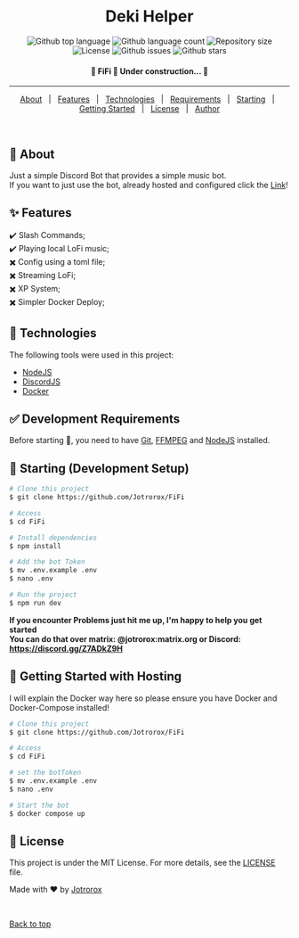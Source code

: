<!--
<div align="center" id="top"> 
  <img src="./.github/app.gif" alt="FiFi" />

  &#xa0;
</div>
-->

<h1 align="center">Deki Helper</h1>

<p align="center">
  <img alt="Github top language" src="https://img.shields.io/github/languages/top/Jotrorox/FiFi/?color=56BEB8">

  <img alt="Github language count" src="https://img.shields.io/github/languages/count/Jotrorox/FiFi/?color=56BEB8">

  <img alt="Repository size" src="https://img.shields.io/github/repo-size/Jotrorox/FiFi/?color=56BEB8">

  <img alt="License" src="https://img.shields.io/github/license/Jotrorox/FiFi/?color=56BEB8">

  <img alt="Github issues" src="https://img.shields.io/github/issues/jotrorox/FiFi/?color=56BEB8" />

  <img alt="Github stars" src="https://img.shields.io/github/stars/jotrorox/FiFi/?color=56BEB8" />
</p>

<!-- Status -->

<h4 align="center"> 
	🚧  FiFi 🚀 Under construction...  🚧
</h4> 

<hr>

<p align="center">
  <a href="#dart-about">About</a> &#xa0; | &#xa0; 
  <a href="#sparkles-features">Features</a> &#xa0; | &#xa0;
  <a href="#rocket-technologies">Technologies</a> &#xa0; | &#xa0;
  <a href="#white_check_mark-requirements">Requirements</a> &#xa0; | &#xa0;
  <a href="#checkered_flag-starting">Starting</a> &#xa0; | &#xa0;
  <a href="#dash-getting-started">Getting Started</a> &#xa0; | &#xa0;
  <a href="#memo-license">License</a> &#xa0; | &#xa0;
  <a href="https://github.com/jotrorox" target="_blank">Author</a>
</p>

<br>

## :dart: About ##

Just a simple Discord Bot that provides a simple music bot.\
If you want to just use the bot, already hosted and configured click the <a href="https://discord.com/oauth2/authorize?client_id=1222674134744694885&permissions=36700160&scope=bot+applications.commands" target="_blank">Link</a>!

## :sparkles: Features ##

:heavy_check_mark: Slash Commands;\
:heavy_check_mark: Playing local LoFi music;\
:heavy_multiplication_x: Config using a toml file;\
:heavy_multiplication_x: Streaming LoFi;\
:heavy_multiplication_x: XP System;\
:heavy_multiplication_x: Simpler Docker Deploy;

## :rocket: Technologies ##

The following tools were used in this project:

- [NodeJS](https://nodejs.org/en)
- [DiscordJS](https://discord.js.org/)
- [Docker](https://www.docker.com/)


## :white_check_mark: Development Requirements ##

Before starting :checkered_flag:, you need to have [Git](https://git-scm.com), [FFMPEG](https://ffmpeg.org/) and [NodeJS](https://nodejs.org/en) installed.

## :checkered_flag: Starting (Development Setup) ##

```bash
# Clone this project
$ git clone https://github.com/Jotrorox/FiFi

# Access
$ cd FiFi

# Install dependencies
$ npm install

# Add the bot Token
$ mv .env.example .env
$ nano .env

# Run the project
$ npm run dev
```

**If you encounter Problems just hit me up, I'm happy to help you get started**\
**You can do that over matrix: @jotrorox:matrix.org or Discord: https://discord.gg/Z7ADkZ9H** 

## :dash: Getting Started with Hosting ##

I will explain the Docker way here so please ensure you have Docker and Docker-Compose installed!
```bash
# Clone this project
$ git clone https://github.com/Jotrorox/FiFi

# Access
$ cd FiFi

# set the botToken
$ mv .env.example .env
$ nano .env

# Start the bot
$ docker compose up
```

## :memo: License ##

This project is under the MIT License. For more details, see the [LICENSE](LICENSE) file.


Made with :heart: by <a href="https://github.com/jotrorox" target="_blank">Jotrorox</a>

&#xa0;

<a href="#top">Back to top</a>
